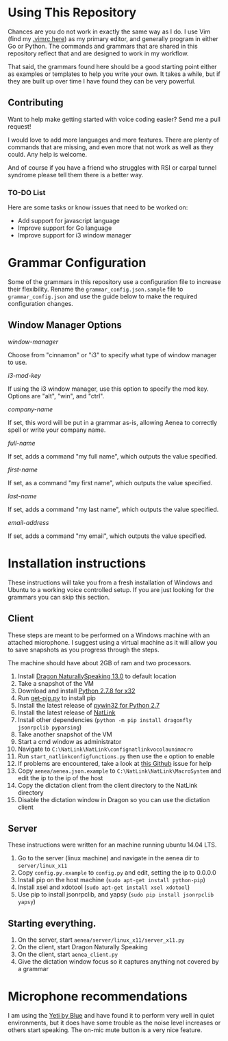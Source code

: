 # Using This Repository

Chances are you do not work in exactly the same way as I do. I use Vim (find my
[.vimrc here](https://github.com/tgrosinger/dotfiles/blob/master/.vimrc)) as my
primary editor, and generally program in either Go or Python. The commands and
grammars that are shared in this repository reflect that and are designed to
work in my workflow.

That said, the grammars found here should be a good starting point either as
examples or templates to help you write your own. It takes a while, but if they
are built up over time I have found they can be very powerful.

## Contributing

Want to help make getting started with voice coding easier? Send me a pull
request!

I would love to add more languages and more features. There are plenty
of commands that are missing, and even more that not work as well as they could.
Any help is welcome.

And of course if you have a friend who struggles with RSI or carpal tunnel
syndrome please tell them there is a better way.

### TO-DO List

Here are some tasks or know issues that need to be worked on:

* Add support for javascript language
* Improve support for Go language
* Improve support for i3 window manager

# Grammar Configuration

Some of the grammars in this repository use a configuration file to increase
their flexibility. Rename the `grammar_config.json.sample` file to
`grammar_config.json` and use the guide below to make the required configuration
changes.

## Window Manager Options

*window-manager*

Choose from "cinnamon" or "i3" to specify what type of window manager to use.

*i3-mod-key*

If using the i3 window manager, use this option to specify the mod key. Options
are "alt", "win", and "ctrl".

*company-name*

If set, this word will be put in a grammar as-is, allowing Aenea to correctly
spell or write your company name.

*full-name*

If set, adds a command "my full name", which outputs the value specified.

*first-name*

If set, as a command "my first name", which outputs the value specified.

*last-name*

If set, adds a command "my last name", which outputs the value specified.

*email-address*

If set, adds a command "my email", which outputs the value specified.

# Installation instructions

These instructions will take you from a fresh installation of Windows and Ubuntu
to a working voice controlled setup. If you are just looking for the grammars
you can skip this section.

## Client

These steps are meant to be performed on a Windows machine with an attached
microphone. I suggest using a virtual machine as it will allow you to save
snapshots as you progress through the steps.

The machine should have about 2GB of ram and two processors.

1. Install [Dragon NaturallySpeaking 13.0](http://www.nuance.com/for-individuals/by-product/dragon-for-pc/index.htm) to default location
2. Take a snapshot of the VM
3. Download and install [Python 2.7.8 for x32](https://www.python.org/downloads/windows/)
4. Run [get-pip.py](https://bootstrap.pypa.io/get-pip.py) to install pip
5. Install the latest release of [pywin32 for Python 2.7](http://sourceforge.net/projects/pywin32/)
6. Install the latest release of [NatLink](http://sourceforge.net/projects/natlink/)
7. Install other dependencies (`python -m pip install dragonfly jsonrpclib pyparsing`)
8. Take another snapshot of the VM
9. Start a cmd window as administrator
10. Navigate to `C:\NatLink\NatLink\confignatlinkvocolaunimacro`
11. Run `start_natlinkconfigfunctions.py` then use the `e` option to enable
12. If problems are encountered, take a look at [this Github](https://github.com/simianhacker/code-by-voice/issues/2) issue for help
13. Copy `aenea/aenea.json.example` to `C:\NatLink\NatLink\MacroSystem` and edit the ip to the ip of the host
14. Copy the dictation client from the client directory to the NatLink directory
15. Disable the dictation window in Dragon so you can use the dictation client

## Server

These instructions were written for an machine running ubuntu 14.04 LTS.

1. Go to the server (linux machine) and navigate in the aenea dir to `server/linux_x11`
2. Copy `config.py.example` to `config.py` and edit, setting the ip to 0.0.0.0
3. Install pip on the host machine (`sudo apt-get install python-pip`)
4. Install xsel and xdotool (`sudo apt-get install xsel xdotool`)
5. Use pip to install jsonrpclib, and yapsy (`sudo pip install jsonrpclib yapsy`)

## Starting everything.

1. On the server, start `aenea/server/linux_x11/server_x11.py`
2. On the client, start Dragon Naturally Speaking
3. On the client, start `aenea_client.py`
4. Give the dictation window focus so it captures anything not covered by a grammar

# Microphone recommendations

I am using the [Yeti by Blue](http://www.amazon.com/gp/product/B002VA464S/ref=as_li_tl?ie=UTF8&camp=1789&creative=390957&creativeASIN=B002VA464S&linkCode=as2&tag=boomet03-20&linkId=Y7B7OAY6UIX6JRG5) and have found it to perform very well in quiet
environments, but it does have some trouble as the noise level increases or
others start speaking. The on-mic mute button is a very nice feature.
